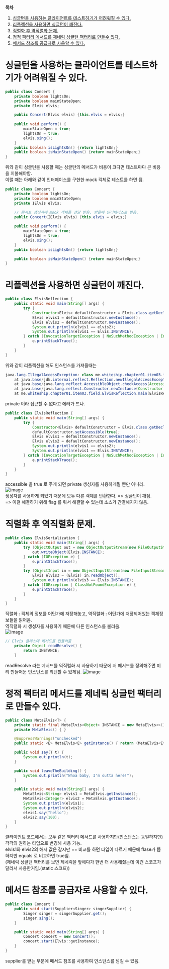 **목차**<br>
1. [싱글턴을 사용하는 클라이언트를 테스트하기가 어려워질 수 있다.](#싱글턴을-사용하는-클라이언트를-테스트하기가-어려워질-수-있다.)
2. [리플렉션을 사용하면 싱글턴이 깨진다.](#리플렉션을-사용하면-싱글턴이-깨진다.)
3. [직렬화 후 역직렬화 문제.](#직렬화-후-역직렬화-문제.)
4. [정적 팩터리 메서드를 제네릭 싱글턴 팩터리로 만들수 있다.](#정적-팩터리-메서드를-제네릭-싱글턴-팩터리로-만들-수-있다.)
5. [메서드 참조를 공급자로 사용할 수 있다.](#메서드-참조를-공급자로-사용할-수-있다.)


# 싱글턴을 사용하는 클라이언트를 테스트하기가 어려워질 수 있다.
```java
public class Concert {
    private boolean lightsOn;
    private boolean mainStateOpen;
    private Elvis elvis;

    public Concert(Elvis elvis) {this.elvis = elvis;}
    
    public void perform() {
        mainStateOpen = true;
        lightsOn = true;
        elvis.sing();
    }
    public boolean isLightsOn() {return lightsOn;}
    public boolean isMainStateOpen() {return mainStateOpen;}
}
```
위와 같이 싱글턴을 사용할 때는 싱글턴의 메서드가 비용이 크다면 테스트마다 큰 비용을 지불해야함.<br>
이럴 때는 아래와 같이 인터페이스를 구현한 mock 객체로 테스트를 하면 됨.
```java
public class Concert {
    private boolean lightsOn;
    private boolean mainStateOpen;
    private IElvis elvis;

    // 콘서트 생성자에 mock 객체를 전달 받음. 받을때 인터페이스로 받음.
    public Concert(IElvis elvis) {this.elvis = elvis;}
    
    public void perform() {
        mainStateOpen = true;
        lightsOn = true;
        elvis.sing();
    }
    public boolean isLightsOn() {return lightsOn;}

    public boolean isMainStateOpen() {return mainStateOpen;}
}
```

# 리플렉션을 사용하면 싱글턴이 깨진다.
```java
public class ElvisReflection {
    public static void main(String[] args) {
        try {
            Constructor<Elvis> defaultConstructor = Elvis.class.getDeclaredConstructor();
            Elvis elvis1 = defaultConstructor.newInstance();
            Elvis elvis2 = defaultConstructor.newInstance();
            System.out.println(elvis1 == elvis2);
            System.out.println(elvis1 == Elvis.INSTANCE);
        } catch (InvocationTargetException | NoSuchMethodException | InstantiationException | IllegalAccessException e) {
            e.printStackTrace();
        }
    }
}
```
위와 같이 리플렉션을 해도 인스턴스를 가져올때는<br>
```java
java.lang.IllegalAccessException: class me.whiteship.chapter01.item03.field.ElvisReflection cannot access a member of class me.whiteship.chapter01.item03.field.Elvis with modifiers "private"
	at java.base/jdk.internal.reflect.Reflection.newIllegalAccessException(Reflection.java:361)
	at java.base/java.lang.reflect.AccessibleObject.checkAccess(AccessibleObject.java:591)
	at java.base/java.lang.reflect.Constructor.newInstance(Constructor.java:481)
	at me.whiteship.chapter01.item03.field.ElvisReflection.main(ElvisReflection.java:12)
```
private 이라 접근할 수 없다고 에러가 뜨나.
```java
public class ElvisReflection {
    public static void main(String[] args) {
        try {
            Constructor<Elvis> defaultConstructor = Elvis.class.getDeclaredConstructor();
            defaultConstructor.setAccessible(true);
            Elvis elvis1 = defaultConstructor.newInstance();
            Elvis elvis2 = defaultConstructor.newInstance();
            System.out.println(elvis1 == elvis2);
            System.out.println(elvis1 == Elvis.INSTANCE);
        } catch (InvocationTargetException | NoSuchMethodException | InstantiationException | IllegalAccessException e) {
            e.printStackTrace();
        }
    }
}
```
accessible 을 true 로 주게 되면 private 생성자를 사용하게될 뿐만 아니라.<br>
![image](https://user-images.githubusercontent.com/92290312/217567183-3f8a7817-0317-4489-81e2-9f0261d96ff3.png)
<br>
생성자를 사용하게 되었기 때문에 모두 다른 객체를 반환한다. => 싱글턴이 깨짐.<br>
=> 이걸 해결하기 위해 flag 를 줘서 해결할 수 있는데 소스가 간결해지지 않음.

# 직렬화 후 역직렬화 문제.
```java
public class ElvisSerialization {
    public static void main(String[] args) {
        try (ObjectOutput out = new ObjectOutputStream(new FileOutputStream("elvis.obj"))) {
            out.writeObject(Elvis.INSTANCE);
        } catch (IOException e) {
            e.printStackTrace();
        }
        try (ObjectInput in = new ObjectInputStream(new FileInputStream("elvis.obj"))) {
            Elvis elvis3 = (Elvis) in.readObject();
            System.out.println(elvis3 == Elvis.INSTANCE);
        } catch (IOException | ClassNotFoundException e) {
            e.printStackTrace();
        }
    }
}
```
직렬화 : 객체의 정보를 어딘가에 저장해놓고, 역직렬화 : 어딘가에 저장되어있는 객체정보들을 읽어옴.<br/>
역직렬화 시 생성자를 사용하기 때문에 다른 인스턴스를 불러옴.<br/>
![image](https://user-images.githubusercontent.com/92290312/218496743-93035930-cef5-40c1-b4c8-c482cf42359d.png)
```java
// Elvis 클래스에 메서드를 만들어줌
    private Object readResolve() {
        return INSTANCE;
    }
```
readResolve 라는 메서드를 역직렬화 시 사용하기 때문에 저 메서드를 정의해주면 미리 만들어둔 인스턴스를 리턴할 수 있게됨.
![image](https://user-images.githubusercontent.com/92290312/218497294-371c7e34-3347-44e9-9448-04d4625d416f.png)

# 정적 팩터리 메서드를 제네릭 싱글턴 팩터리로 만들수 있다.
```java
public class MetaElvis<T> {
    private static final MetaElvis<Object> INSTANCE = new MetaElvis<>();
    private MetaElvis() { }

    @SuppressWarnings("unchecked")
    public static <E> MetaElvis<E> getInstance() { return (MetaElvis<E>) INSTANCE; }

    public void say(T t) {
        System.out.println(t);
    }

    public void leaveTheBuilding() {
        System.out.println("Whoa baby, I'm outta here!");
    }

    public static void main(String[] args) {
        MetaElvis<String> elvis1 = MetaElvis.getInstance();
        MetaElvis<Integer> elvis2 = MetaElvis.getInstance();
        System.out.println(elvis1);
        System.out.println(elvis2);
        elvis1.say("hello");
        elvis2.say(100);
    }
}
```
클라이언트 코드에서는 모두 같은 팩터리 메서드를 사용하지만(인스턴스는 동일하지만) 각각의 원하는 타입으로 변경해 사용 가능.<br/>
elvis1와 elvis2의 해시 값은 같지만 == 비교를 하면 타입이 다르기 때문에 flase가 뜸 하지만 equals 로 비교하면 true임.<br/>
(제네릭 싱글턴 팩터리를 보면 제네릭을 앞에다가 한번 더 사용해줬는데 이건 스코프가 달라서 사용한거임.(static 스코프))

# 메서드 참조를 공급자로 사용할 수 있다.
```java
public class Concert {
    public void start(Supplier<Singer> singerSupplier) {
        Singer singer = singerSupplier.get();
        singer.sing();
    }

    public static void main(String[] args) {
        Concert concert = new Concert();
        concert.start(Elvis::getInstance);
    }
}
```
supplier를 받는 부분에 메서드 참조를 사용하여 인스턴스를 넘길 수 있음.
